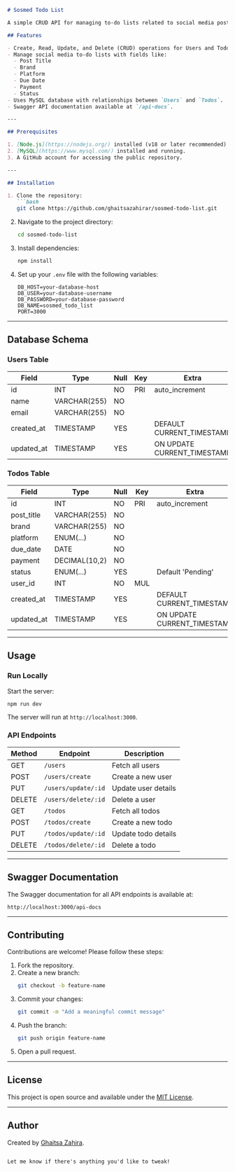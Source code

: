 
```markdown
# Sosmed Todo List

A simple CRUD API for managing to-do lists related to social media posts, built with **Node.js**, **Express.js**, and **MySQL**. The project uses Swagger for API documentation and follows RESTful API principles.

## Features

- Create, Read, Update, and Delete (CRUD) operations for Users and Todos.
- Manage social media to-do lists with fields like:
  - Post Title
  - Brand
  - Platform
  - Due Date
  - Payment
  - Status
- Uses MySQL database with relationships between `Users` and `Todos`.
- Swagger API documentation available at `/api-docs`.

---

## Prerequisites

1. [Node.js](https://nodejs.org/) installed (v18 or later recommended).
2. [MySQL](https://www.mysql.com/) installed and running.
3. A GitHub account for accessing the public repository.

---

## Installation

1. Clone the repository:
   ```bash
   git clone https://github.com/ghaitsazahirar/sosmed-todo-list.git
   ```
2. Navigate to the project directory:
   ```bash
   cd sosmed-todo-list
   ```
3. Install dependencies:
   ```bash
   npm install
   ```
4. Set up your `.env` file with the following variables:
   ```plaintext
   DB_HOST=your-database-host
   DB_USER=your-database-username
   DB_PASSWORD=your-database-password
   DB_NAME=sosmed_todo_list
   PORT=3000
   ```

---

## Database Schema

### Users Table
| Field       | Type        | Null | Key | Extra           |
|-------------|-------------|------|-----|-----------------|
| id          | INT         | NO   | PRI | auto_increment  |
| name        | VARCHAR(255)| NO   |     |                 |
| email       | VARCHAR(255)| NO   |     |                 |
| created_at  | TIMESTAMP   | YES  |     | DEFAULT CURRENT_TIMESTAMP |
| updated_at  | TIMESTAMP   | YES  |     | ON UPDATE CURRENT_TIMESTAMP |

### Todos Table
| Field       | Type         | Null | Key | Extra           |
|-------------|--------------|------|-----|-----------------|
| id          | INT          | NO   | PRI | auto_increment  |
| post_title  | VARCHAR(255) | NO   |     |                 |
| brand       | VARCHAR(255) | NO   |     |                 |
| platform    | ENUM(...)    | NO   |     |                 |
| due_date    | DATE         | NO   |     |                 |
| payment     | DECIMAL(10,2)| NO   |     |                 |
| status      | ENUM(...)    | YES  |     | Default 'Pending' |
| user_id     | INT          | NO   | MUL |                 |
| created_at  | TIMESTAMP    | YES  |     | DEFAULT CURRENT_TIMESTAMP |
| updated_at  | TIMESTAMP    | YES  |     | ON UPDATE CURRENT_TIMESTAMP |

---

## Usage

### Run Locally
Start the server:
```bash
npm run dev
```
The server will run at `http://localhost:3000`.

### API Endpoints
| Method | Endpoint        | Description                  |
|--------|-----------------|------------------------------|
| GET    | `/users`        | Fetch all users             |
| POST   | `/users/create` | Create a new user           |
| PUT    | `/users/update/:id` | Update user details      |
| DELETE | `/users/delete/:id` | Delete a user           |
| GET    | `/todos`        | Fetch all todos             |
| POST   | `/todos/create` | Create a new todo           |
| PUT    | `/todos/update/:id` | Update todo details     |
| DELETE | `/todos/delete/:id` | Delete a todo           |

---

## Swagger Documentation

The Swagger documentation for all API endpoints is available at:
```
http://localhost:3000/api-docs
```

---

## Contributing

Contributions are welcome! Please follow these steps:

1. Fork the repository.
2. Create a new branch:
   ```bash
   git checkout -b feature-name
   ```
3. Commit your changes:
   ```bash
   git commit -m "Add a meaningful commit message"
   ```
4. Push the branch:
   ```bash
   git push origin feature-name
   ```
5. Open a pull request.

---

## License

This project is open source and available under the [MIT License](LICENSE).

---

## Author

Created by [Ghaitsa Zahira](https://github.com/ghaitsazahirar).
```

Let me know if there's anything you'd like to tweak!
